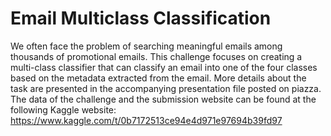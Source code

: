 ﻿# Email Multiclass Classification
We often face the problem of searching meaningful emails among thousands of promotional emails.
This challenge focuses on creating a multi-class classifier that can classify an email into one of the four
classes based on the metadata extracted from the email. More details about the task are presented in
the accompanying presentation file posted on piazza. The data of the challenge and the submission
website can be found at the following Kaggle website:
https://www.kaggle.com/t/0b7172513ce94e4d971e97694b39fd97